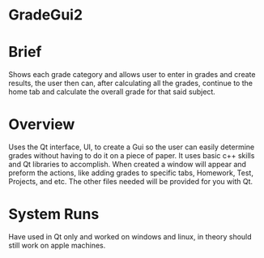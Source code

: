 # GradeGui2

# Brief
Shows each grade category and allows user to enter in grades and create results, the user then can, after calculating all the grades, continue to the home tab and calculate the overall grade for that said subject.

# Overview
Uses the Qt interface, UI,  to create a Gui so the user can easily determine grades without having to do it on a piece of paper. It uses basic c++ skills and Qt libraries to accomplish. When created a window will appear and preform the actions, like adding grades to specific tabs, Homework, Test, Projects, and etc. The other files needed will be provided for you with Qt.

# System Runs
Have used in Qt only and worked on windows and linux, in theory should still work on apple machines.

